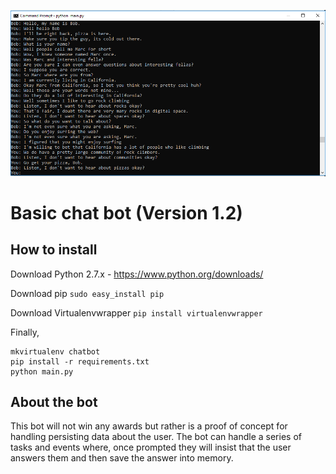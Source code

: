 ![picture](images/ai.PNG)

# Basic chat bot (Version 1.2)

## How to install
Download Python 2.7.x - https://www.python.org/downloads/

Download pip `sudo easy_install pip`

Download Virtualenvwrapper `pip install virtualenvwrapper`

Finally,
```commandline
mkvirtualenv chatbot
pip install -r requirements.txt
python main.py
``` 

## About the bot
This bot will not win any awards but rather is a proof of concept for handling persisting data about the user. The bot can handle a series of tasks and events where, once prompted they will insist that the user answers them and then save the answer into memory.